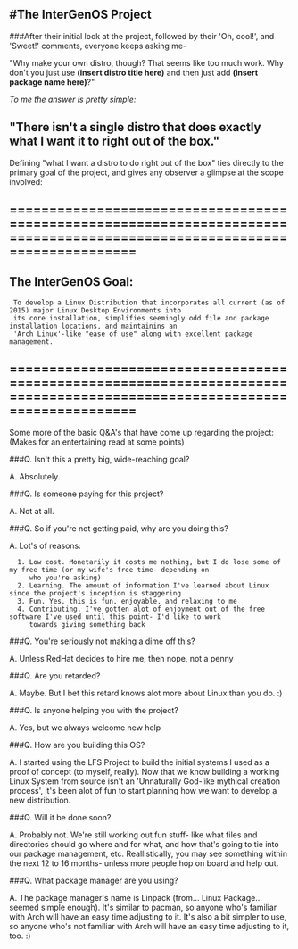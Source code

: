 #**The InterGenOS Project**
---
###After their initial look at the project, followed by their 'Oh, cool!', and 'Sweet!' comments, everyone keeps asking me-
                                                      

"Why make your own distro, though?  That seems like too much work. Why don't you just use **(insert distro title here)** and
then just add **(insert package name here)**?"


*To me the answer is pretty simple:*


"There isn't a single distro that does exactly what I want it to right out of the box."
-------------------------------------------------------------------------------------




Defining "what I want a distro to do right out of the box" ties directly to the primary goal of the project, and gives
any observer a glimpse at the scope involved:


=========================================================================================================================
-------------------------------------------------------------------------------------------------------------------------
The InterGenOS Goal:                                                                                                  
--
     To develop a Linux Distribution that incorporates all current (as of 2015) major Linux Desktop Environments into  
     its core installation, simplifies seemingly odd file and package installation locations, and maintainins an       
     'Arch Linux'-like "ease of use" along with excellent package management.                                            
=========================================================================================================================
-------------------------------------------------------------------------------------------------------------------------

Some more of the basic Q&A's that have come up regarding the project: 
(Makes for an entertaining read at some points)


###Q. Isn't this a pretty big, wide-reaching goal?

A. Absolutely.


###Q. Is someone paying for this project?

A. Not at all.


###Q. So if you're not getting paid, why are you doing this?

A. Lot's of reasons:
```
  1. Low cost. Monetarily it costs me nothing, but I do lose some of my free time (or my wife's free time- depending on 
     who you're asking)
  2. Learning. The amount of information I've learned about Linux since the project's inception is staggering
  3. Fun. Yes, this is fun, enjoyable, and relaxing to me  
  4. Contributing. I've gotten alot of enjoyment out of the free software I've used until this point- I'd like to work 
     towards giving something back
```


###Q. You're seriously not making a dime off this?

A. Unless RedHat decides to hire me, then nope, not a penny


###Q. Are you retarded?

A. Maybe. But I bet this retard knows alot more about Linux than you do.  :)


###Q. Is anyone helping you with the project?

A. Yes, but we always welcome new help


###Q. How are you building this OS?

A. I started using the LFS Project to build the initial systems I used as a proof of concept (to myself, really).
   Now that we know building a working Linux System from source isn't an 'Unnaturally God-like mythical
   creation process', it's been alot of fun to start planning how we want to develop a new distribution.


###Q. Will it be done soon?

A. Probably not.  We're still working out fun stuff- like what files and directories should go where and for what,
   and how that's going to tie into our package management, etc.  Reallistically, you may see something within
   the next 12 to 16 months- unless more people hop on board and help out.


###Q. What package manager are you using?

A. The package manager's name is Linpack (from... Linux Package... seemed simple enough).  It's similar to pacman,
   so anyone who's familiar with Arch will have an easy time adjusting to it.  It's also a bit simpler to use,
   so anyone who's not familiar with Arch will have an easy time adjusting to it, too.  :)
